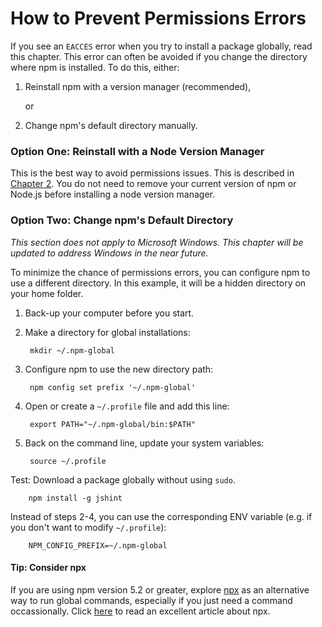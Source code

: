 <!--
title: 20 - How to prevent permissions errors
featured: true
-->

# How to Prevent Permissions Errors

If you see an `EACCES` error when you try to install a package globally, read this chapter. This error can often be avoided if you change the directory where npm is installed. To do this, either:

1.  Reinstall npm with a version manager (recommended), 
 
 	or
 
1.  Change npm's default directory manually. 


### Option One: Reinstall with a Node Version Manager

This is the best way to avoid permissions issues. This is described in [Chapter 2](https://docs.npmjs.com/getting-started/installing-node). You do not need to remove your current version of npm or Node.js before installing a node version manager. 

### Option Two: Change npm's Default Directory 

*This section does not apply to Microsoft Windows. This chapter will be updated to address Windows in the near future.* 

To minimize the chance of permissions errors, you can configure npm to use a different directory. In this example, it will be a hidden directory on your home folder.

1. Back-up your computer before you start. 

1. Make a directory for global installations:

        mkdir ~/.npm-global

2. Configure npm to use the new directory path:

        npm config set prefix '~/.npm-global'

3. Open or create a `~/.profile` file and add this line:

        export PATH="~/.npm-global/bin:$PATH"

4. Back on the command line, update your system variables:

        source ~/.profile

Test: Download a package globally without using `sudo`.

        npm install -g jshint

Instead of steps 2-4, you can use the corresponding ENV variable (e.g. if you don't want to modify `~/.profile`):

        NPM_CONFIG_PREFIX=~/.npm-global
     
#### Tip: Consider npx

If you are using npm version 5.2 or greater, explore [npx](https://www.npmjs.com/package/npx) as an alternative way to run global commands, especially if you just need a command occassionally. Click [here](https://medium.com/@maybekatz/introducing-npx-an-npm-package-runner-55f7d4bd282b) to read an excellent article about npx.
